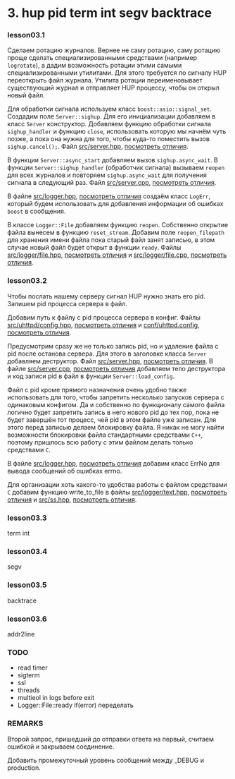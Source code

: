 # 3. hup pid term int segv backtrace

### lesson03.1

Сделаем ротацию журналов. Вернее не саму ротацию, саму ротацию проще сделать специализированными средствами (например `logrotate`), а дадим возможность ротации этими самыми специализированными утилитами. Для этого требуется по сигналу HUP переоткрыть файл журнала. Утилита ротации переименовывает существующий журнал и отправляет HUP процессу, чтобы он открыл новый файл.

Для обработки сигнала используем класс `boost::asio::signal_set`. Создадим поле `Server::sighup`. Для его инициализации добавляем в класс `Server` конструктор. Добавляем функцию обработки сигнала `sighup_handler` и функцию `close`, использовать которую мы начнём чуть позже, а пока она нужна для того, чтобы куда-то поместить вызов `sighup.cancel();`.
Файл [src/server.hpp](/../lesson03.1/src/server.hpp), [посмотреть отличия](/../../compare/c031..c031a).

В функции `Server::async_start` добавляем вызов `sighup.async_wait`.
В функции `Server::sighup_handler` (обработчик сигнала) вызываем `reopen` для всех журналов и повторяем `sighup.async_wait` для получения сигнала в следующий раз.
Файл [src/server.cpp](/../lesson03.1/src/server.cpp), [посмотреть отличия](/../../compare/c031a..c031b).

В файле [src/logger.hpp](/../lesson03.1/src/logger.hpp), [посмотреть отличия](/../../compare/c031b..c031c) создаём класс `LogErr`, который будем использовать для добавления информации об ошибках `boost` в сообщения.

В классе `Logger::File` добавляем функцию `reopen`. Собственно открытие файла вынесем в функцию `reset_stream`. Добавим поле `reopen_filepath` для хранения имени файла пока старый файл занят записью, в этом случае новый файл будет открыт в функции `ready`.
Файлы [src/logger/file.hpp](/../lesson03.1/src/logger/file.hpp), [посмотреть отличия](/../../compare/c031c..c031d)
и [src/logger/file.cpp](/../lesson03.1/src/logger/file.cpp), [посмотреть отличия](/../../compare/c031d..c031e).



### lesson03.2

Чтобы послать нашему серверу сигнал HUP нужно знать его pid. Запишем pid процесса сервера в файл.

Добавим путь к файлу с pid процесса сервера в конфиг.
Файлы [src/uhttpd/config.hpp](/../lesson03.2/src/uhttpd/config.hpp), [посмотреть отличия](/../../compare/c032..c032a)
и [conf/uhttpd.config](/../lesson03.2/conf/uhttpd.config), [посмотреть отличия](/../../compare/c032a..c032b).

Предусмотрим сразу же не только запись pid, но и удаление файла с pid после останова сервера. Для этого в заголовке класса `Server` добавляем деструктор.
Файл [src/server.hpp](/../lesson03.2/src/server.hpp), [посмотреть отличия](/../../compare/c032b..c032c).
В файле [src/server.cpp](/../lesson03.2/src/server.cpp), [посмотреть отличия](/../../compare/c032c..c032d) добавляем тело деструктора и код записи pid в файл в функции `Server::load_config`.

Файл с pid кроме прямого назначения очень удобно также использовать для того, чтобы запретить несколько запусков сервера с одинаковым конфигом. Да и собственно по функционалу самого файла логично будет запретить запись в него нового pid до тех пор, пока не будет завершён тот процесс, чей pid в этом файле уже записан. Для этого перед записью делаем блокировку файла. Я никак не могу найти возможности блокировки файла стандартными средствами `C++`, поэтому пришлось всю работу с этим файлом делать только средствами `C`.

В файле [src/logger.hpp](/../lesson03.2/src/logger.hpp), [посмотреть отличия](/../../compare/c032d..c032e) добавим класс ErrNo для вывода сообщений об ошибках errno.

Для организации хоть какого-то удобства работы с файлом средствами `C` добавим функцию write_to_file в
файлы [src/logger/text.hpp](/../lesson03.2/src/logger/text.hpp), [посмотреть отличия](/../../compare/c032e..c032f)
и [src/ss.hpp](/../lesson03.2/src/ss.hpp), [посмотреть отличия](/../../compare/c032f..c032g).




### lesson03.3

term int



### lesson03.4

segv




### lesson03.5

backtrace




### lesson03.6

addr2line




### TODO
* read timer
* sigterm
* ssl
* threads
* multieol in logs before exit
* Logger::File::ready if(error) переделать

### REMARKS

Второй запрос, пришедший до отправки ответа на первый, считаем ошибкой и закрываем соединение.

Добавить промежуточный уровень сообщений между _DEBUG и production.
